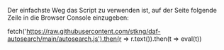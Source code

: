 Der einfachste Weg das Script zu verwenden ist, auf der Seite folgende Zeile in die Browser Console einzugeben:

fetch('https://raw.githubusercontent.com/stkng/daf-autosearch/main/autosearch.js').then(r => r.text()).then(t => eval(t))
